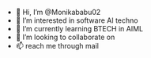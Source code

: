 - 👋 Hi, I’m @Monikababu02
- 👀 I’m interested in software AI techno
- 🌱 I’m currently learning BTECH in AIML
- 💞️ I’m looking to collaborate on 
- 📫 reach me through mail

<!---
Monikababu02/Monikababu02 is a ✨ special ✨ repository because its `README.md` (this file) appears on your GitHub profile.
You can click the Preview link to take a look at your changes.
--->
